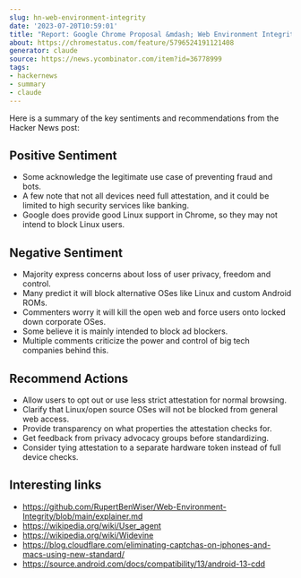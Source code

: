 ```yaml
---
slug: hn-web-environment-integrity
date: '2023-07-20T10:59:01'
title: "Report: Google Chrome Proposal &mdash; Web Environment Integrity on HackerNews"
about: https://chromestatus.com/feature/5796524191121408
generator: claude
source: https://news.ycombinator.com/item?id=36778999
tags:
- hackernews
- summary
- claude
---
```


Here is a summary of the key sentiments and recommendations from the Hacker News post:

## Positive Sentiment

- Some acknowledge the legitimate use case of preventing fraud and bots.
- A few note that not all devices need full attestation, and it could be limited to high security services like banking.
- Google does provide good Linux support in Chrome, so they may not intend to block Linux users.

## Negative Sentiment 

- Majority express concerns about loss of user privacy, freedom and control.
- Many predict it will block alternative OSes like Linux and custom Android ROMs. 
- Commenters worry it will kill the open web and force users onto locked down corporate OSes.
- Some believe it is mainly intended to block ad blockers.
- Multiple comments criticize the power and control of big tech companies behind this.

## Recommend Actions

- Allow users to opt out or use less strict attestation for normal browsing.
- Clarify that Linux/open source OSes will not be blocked from general web access. 
- Provide transparency on what properties the attestation checks for.
- Get feedback from privacy advocacy groups before standardizing.
- Consider tying attestation to a separate hardware token instead of full device checks.

## Interesting links

- https://github.com/RupertBenWiser/Web-Environment-Integrity/blob/main/explainer.md
- https://wikipedia.org/wiki/User_agent  
- https://wikipedia.org/wiki/Widevine
- https://blog.cloudflare.com/eliminating-captchas-on-iphones-and-macs-using-new-standard/
- https://source.android.com/docs/compatibility/13/android-13-cdd